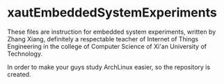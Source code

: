 # xautEmbeddedSystemExperiments
These files are instruction for embedded system experiments, written by Zhang Xiang, definitely a respectable teacher of Internet of Things Engineering in the college of Computer Science of Xi'an University of Technology.

In order to make your guys study ArchLinux easier, so the repository is created.
